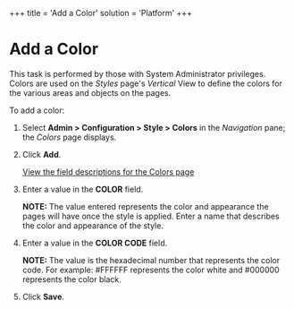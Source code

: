 +++
title = 'Add a Color'
solution = 'Platform'
+++

# Add a Color

This task is performed by those with System Administrator privileges.
Colors are used on the <span style="font-style: italic;">Styles</span>
page's <span style="font-style: italic;">Vertical</span> View to define
the colors for the various areas and objects on the pages.

To add a color:

1.  Select **Admin \> Configuration \> Style \> Colors** in the
    *Navigation* pane; the *Colors* page displays.

2.  Click **Add**.
    
    [View the field descriptions for the Colors
    page](../Page_Desc/Colors)

3.  Enter a value in the **COLOR** field.
    
    **NOTE:** The value entered represents the color and appearance the
    pages will have once the style is applied. Enter a name that
    describes the color and appearance of the style.

4.  Enter a value in the **COLOR CODE** field.
    
    **NOTE:** The value is the hexadecimal number that represents the
    color code. For example: \#FFFFFF represents the color white and
    \#000000 represents the color black.

5.  Click **Save**.
